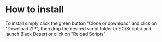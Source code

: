 # How to install

To install simply click the green button "Clone or download" and click on "Download ZIP", then drop the desired script folder to EC/Scripts/ and launch Black Desert or click on "Reload Scripts"
